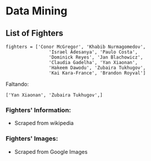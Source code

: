 # Data Mining

## List of Fighters

```
fighters = ['Conor McGregor', 'Khabib Nurmagomedov',
                'Israel Adesanya', 'Paulo Costa',
                'Dominick Reyes', 'Jan Blachowicz',
                'Claudia Gadelha', 'Yan Xiaonan',
                'Hakeem Dawodu', 'Zubaira Tukhugov',
                'Kai Kara-France', 'Brandon Royval']
```

Faltando: 

```
['Yan Xiaonan', 'Zubaira Tukhugov',]
```

### Fighters' Information:

* Scraped from wikipedia

### Fighters' Images:

* Scraped from Google Images
